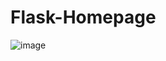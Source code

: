 # Flask-Homepage


![image](https://user-images.githubusercontent.com/87923699/197179235-edb3a1dc-4248-4940-80fa-7bf6d5865111.png)
